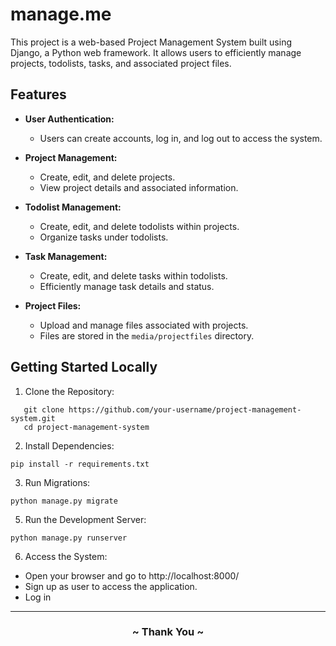 # manage.me
This project is a web-based Project Management System built using Django, a Python web framework. It allows users to efficiently manage projects, todolists, tasks, and associated project files.

## Features

- **User Authentication:**
  - Users can create accounts, log in, and log out to access the system.

- **Project Management:**
  - Create, edit, and delete projects.
  - View project details and associated information.

- **Todolist Management:**
  - Create, edit, and delete todolists within projects.
  - Organize tasks under todolists.

- **Task Management:**
  - Create, edit, and delete tasks within todolists.
  - Efficiently manage task details and status.

- **Project Files:**
  - Upload and manage files associated with projects.
  - Files are stored in the `media/projectfiles` directory.


## Getting Started Locally


1. Clone the Repository:
```
   git clone https://github.com/your-username/project-management-system.git
   cd project-management-system
```
2. Install Dependencies:
```
pip install -r requirements.txt
```

3. Run Migrations:
```
python manage.py migrate
```

5. Run the Development Server:
```
python manage.py runserver
```

6. Access the System:

- Open your browser and go to http://localhost:8000/
- Sign up as user to access the application.
- Log in

---
  <h3 align="center">~ Thank You ~</h3>
